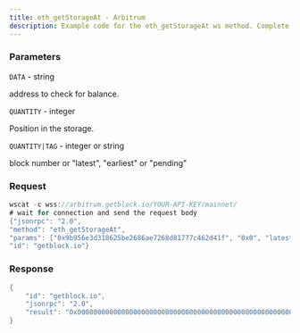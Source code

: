 ```yaml
---
title: eth_getStorageAt - Arbitrum
description: Example code for the eth_getStorageAt ws method. Сomplete guide on how to use eth_getStorageAt ws in GetBlock.io Web3 documentation.
---
```


### Parameters


`DATA` - string

address to check for balance.

`QUANTITY` - integer

Position in the storage.

`QUANTITY|TAG` - integer or string

block number or "latest", "earliest" or "pending"

### Request

``` java
wscat -c wss://arbitrum.getblock.io/YOUR-API-KEY/mainnet/ 
# wait for connection and send the request body 
{"jsonrpc": "2.0",
"method": "eth_getStorageAt",
"params": ["0x9b956e3d318625be2686ae7268d81777c462d41f", "0x0", "latest"],
"id": "getblock.io"}
```

###  Response

``` java
{
    "id": "getblock.io",
    "jsonrpc": "2.0",
    "result": "0x0000000000000000000000000000000000000000000000000000000000000000"
}
```

